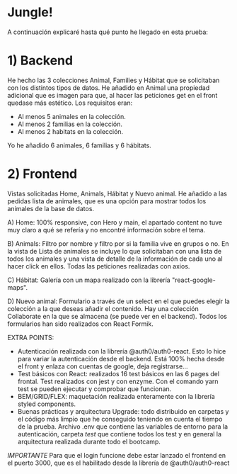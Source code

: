 # Jungle!
A continuación explicaré hasta qué punto he llegado en esta prueba:

# 1) Backend
He hecho las 3 colecciones Animal, Families y Hábitat que se solicitaban con los distintos tipos de datos. He añadido en Animal una propiedad adicional que es imagen para que, al hacer las peticiones get en el front quedase más estético. Los requisitos eran:

- Al menos 5 animales en la colección.
- Al menos 2 familias en la colección.
- Al menos 2 habitats en la colección.

Yo he añadido 6 animales, 6 familias y 6 hábitats.

# 2) Frontend
Vistas solicitadas Home, Animals, Hábitat y Nuevo animal. He añadido a las pedidas lista de animales, que es una opción para mostrar todos los animales de la base de datos.

A) Home: 100% responsive, con Hero y main, el apartado content no tuve muy claro a qué se refería y no encontré información sobre el tema.

B) Animals: Filtro por nombre y filtro por si la familia vive en grupos o no. En la vista de Lista de animales se incluye lo que solicitaban con una lista de todos los animales y una vista de detalle de la información de cada uno al hacer click en ellos. Todas las peticiones realizadas con axios.

C) Hábitat: Galería con un mapa realizado con la librería "react-google-maps".

D) Nuevo animal: Formulario a través de un select en el que puedes elegir la colección a la que deseas añadir el contenido. Hay una colección Collaborate en la que se almacena (se puede ver en el backend). Todos los formularios han sido realizados con React Formik.

EXTRA POINTS:

- Autenticación realizada con la librería @auth0/auth0-react. Esto lo hice para variar la autenticación desde el backend. Está 100% hecha desde el front y enlaza con cuentas de google, deja registrarse...
- Test básicos con React: realizados 16 test básicos en las 6 pages del frontal. Test realizados con jest y con enzyme. Con el comando yarn test se pueden ejecutar y comprobar que funcionan.
- BEM/GRID/FLEX: maquetación realizada enteramente con la librería styled components.
- Buenas prácticas y arquitectura Upgrade: todo distribuido en carpetas y el código más limpio que he conseguido teniendo en cuenta el tiempo de la prueba. Archivo .env que contiene las variables de entorno para la autenticación, carpeta _test_ que contiene todos los test y en general la arquitectura realizada durante todo el bootcamp.

*IMPORTANTE* Para que el login funcione debe estar lanzado el frontend en el puerto 3000, que es el habilitado desde la librería de @auth0/auth0-react